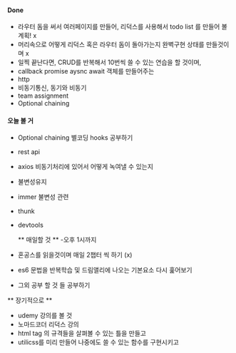 #### Done

- 라우터 돔을 써서 여러페이지를 만들어, 리덕스를 사용해서 todo list 를 만들어 볼 계획! x
- 머리속으로 어떻게 리덕스 혹은 라우터 돔이 돌아가는지 완벽구현 상태를 만들것이며 x
- 일찍 끝난다면, CRUD를 반복해서 10번씩 쓸 수 있는 연습을 할 것이며,
- callback promise aysnc await 객체를 만들어주는
- http
- 비동기통신, 동기와 비동기
- team assignment
- Optional chaining

#### 오늘 볼 거

- Optional chaining
  별코딩 hooks 공부하기
- rest api
- axios 비동기처리에 있어서 어떻게 녹여낼 수 있는지
- 불변성유지
- immer 불변성 관련
- thunk
- devtools

  ** 매일할 것 ** -오후 1시까지

- 혼공스를 읽을것이며 매일 2챕터 씩 하기 (x)
- es6 문법을 반복학습 및 드림앨리에 나오는 기본요소 다시 훑어보기
- 그외 공부 할 것 들 공부하기

** 장기적으로 **

- udemy 강의를 볼 것
- 노마드코더 리덕스 강의
- html tag 의 규격들을 살펴볼 수 있는 틀을 만들고
- utilicss를 미리 만들어 나중에도 쓸 수 있는 함수를 구현시키고
